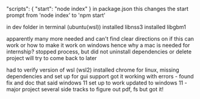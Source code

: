 "scripts": {
    "start": "node index"
  }
in package.json this changes the start prompt from 'node index' to 'npm start'

in dev folder in terminal (ubuntu(wsl))
installed libnss3 
installed libgbm1

apparently many more needed and can't find clear directions on 
if this can work or how to make it work on windows
hence why a mac is needed for internship?
stopped process, but did not uninstall dependencies or delete project 
will try to come back to later

had to verify version of wsl (wsl2)
installed chrome for linux, missing dependencies and set up for gui support
got it working with errors - found fix and doc that said windows 11 set up to work 
updated to windows 11 - major project
several side tracks to figure out pdf, fs but got it!